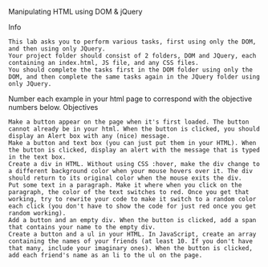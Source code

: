 
Manipulating HTML using DOM & jQuery


Info

    This lab asks you to perform various tasks, first using only the DOM, and then using only JQuery.
    Your project folder should consist of 2 folders, DOM and JQuery, each containing an index.html, JS file, and any CSS files.
    You should complete the tasks first in the DOM folder using only the DOM, and then complete the same tasks again in the JQuery folder using only JQuery.

Number each example in your html page to correspond with the objective numbers below.
Objectives

    Make a button appear on the page when it's first loaded. The button cannot already be in your html. When the button is clicked, you should display an Alert box with any (nice) message.
    Make a button and text box (you can just put them in your HTML). When the button is clicked, display an alert with the message that is typed in the text box.
    Create a div in HTML. Without using CSS :hover, make the div change to a different background color when your mouse hovers over it. The div should return to its original color when the mouse exits the div.
    Put some text in a paragraph. Make it where when you click on the paragraph, the color of the text switches to red. Once you get that working, try to rewrite your code to make it switch to a random color each click (you don't have to show the code for just red once you get random working).
    Add a button and an empty div. When the button is clicked, add a span that contains your name to the empty div.
    Create a button and a ul in your HTML. In JavaScript, create an array containing the names of your friends (at least 10. If you don't have that many, include your imaginary ones). When the button is clicked, add each friend's name as an li to the ul on the page.

